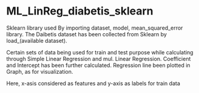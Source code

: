 # ML_LinReg_diabetis_sklearn

Sklearn library used By importing dataset, model, mean_squared_error library. 
The Daibetis dataset has been collected from Sklearn by load_(available dataset).

Certain sets of data being used for train and test purpose while calculating through Simple Linear Regression and mul. Linear Regression. Coefficient and Intercept has been further calculated. Regression line been plotted in Graph, as for visualization. 

Here, x-asis considered as features and y-axis as labels for train data
